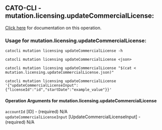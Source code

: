 
## CATO-CLI - mutation.licensing.updateCommercialLicense:
[Click here](https://api.catonetworks.com/documentation/#mutation-mutation.licensing.updateCommercialLicense) for documentation on this operation.

### Usage for mutation.licensing.updateCommercialLicense:

`catocli mutation licensing updateCommercialLicense -h`

`catocli mutation licensing updateCommercialLicense <json>`

`catocli mutation licensing updateCommercialLicense "$(cat < mutation.licensing.updateCommercialLicense.json)"`

`catocli mutation licensing updateCommercialLicense '{"updateCommercialLicenseInput":{"licenseId":"id","startDate":"example_value"}}'`


#### Operation Arguments for mutation.licensing.updateCommercialLicense ####

`accountId` [ID] - (required) N/A    
`updateCommercialLicenseInput` [UpdateCommercialLicenseInput] - (required) N/A    
